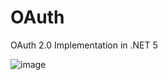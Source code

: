 # OAuth
OAuth 2.0 Implementation in .NET 5

![image](https://user-images.githubusercontent.com/24974154/230680057-aafadb66-1f10-4bc6-9365-229c9678ae0c.png)
